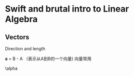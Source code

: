 # Swift and brutal intro to Linear Algebra

## Vectors
Direction and length  

**a** = B - A （表示从A到B的一个向量)
向量常用  


\alpha

